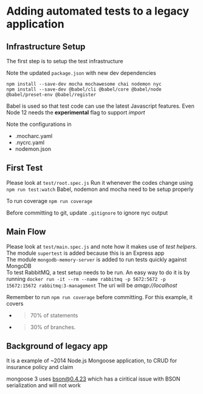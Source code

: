 # Adding automated tests to a legacy application

## Infrastructure Setup
The first step is to setup the test infrastructure 

Note the updated `package.json` with new dev dependencies
```
npm install --save-dev mocha mochawesome chai nodemon nyc
npm install --save-dev @babel/cli @babel/core @babel/node @babel/preset-env @babel/register
```
Babel is used so that test code can use the latest Javascript features.  Even Node 12 needs the **experimental** flag to support *import*

Note the configurations in 
* .mocharc.yaml
* .nycrc.yaml
* nodemon.json

## First Test
Please look at `test/root.spec.js`
Run it whenever the codes change using 
`npm run test:watch`
Babel, nodemon and mocha need to be setup properly

To run coverage
`npm run coverage`

Before committing to git, update `.gitignore` to ignore nyc output

## Main Flow
Please look at `test/main.spec.js` and note how it makes use of _test helpers_.  
The module `supertest` is added because this is an Express app  
The module `mongodb-memory-server` is added to run tests quickly against MongoDB  
To test RabbitMQ, a test setup needs to be run.  An easy way to do it is by running 
`docker run -it --rm --name rabbitmq -p 5672:5672 -p 15672:15672 rabbitmq:3-management`
The uri will be _amqp://localhost_

Remember to run `npm run coverage` before committing.  For this example, it covers 
* >70% of statements  
* >30% of branches.


## Background of legacy app ##
It is a example of ~2014 Node.js Mongoose application, to CRUD for insurance policy and claim 

mongoose 3 uses bson@0.4.23 which has a ciritical issue with BSON serialization and will not work

